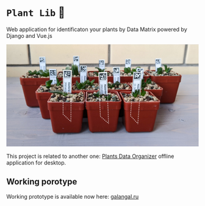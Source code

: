 # `Plant Lib` 🌵 
Web application for identificaton your plants by Data Matrix powered by Django and Vue.js


![Main](frontend/plantlib/src/assets/main_page.jpg)

This project is related to another one: [Plants Data Organizer](https://github.com/Square-Pot/Plants-Data-Organizer) offline application for desktop. 

## Working porotype
Working prototype is available now here:  [galangal.ru](https://galangal.ru)